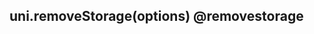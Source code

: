 ## uni.removeStorage(options) @removestorage

<!-- UTSAPIJSON.removeStorage.description -->

<!-- UTSAPIJSON.removeStorage.param -->

<!-- UTSAPIJSON.removeStorage.returnValue -->

<!-- UTSAPIJSON.removeStorage.compatibility -->

<!-- UTSAPIJSON.removeStorage.tutorial -->

<!-- UTSAPIJSON.general_type.name -->

<!-- UTSAPIJSON.general_type.param -->